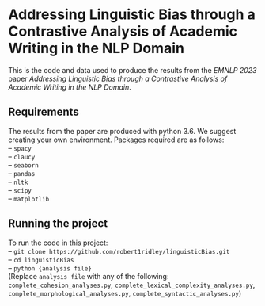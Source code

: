 # Addressing Linguistic Bias through a Contrastive Analysis of Academic Writing in the NLP Domain

This is the code and data used to produce the results from the *EMNLP 2023* paper *Addressing Linguistic Bias through a Contrastive Analysis of Academic Writing in the NLP Domain*.

## Requirements

The results from the paper are produced with python 3.6. We suggest creating your own environment. Packages required are as follows:\
– `spacy`\
– `claucy`\
– `seaborn`\
– `pandas`\
– `nltk`\
– `scipy`\
– `matplotlib`

## Running the project

To run the code in this project:\
– `git clone https://github.com/robert1ridley/linguisticBias.git` \
– `cd linguisticBias`\
– `python {analysis file}`\
(Replace `analysis file` with any of the following: `complete_cohesion_analyses.py`, `complete_lexical_complexity_analyses.py`, `complete_morphological_analyses.py`, `complete_syntactic_analyses.py`)

